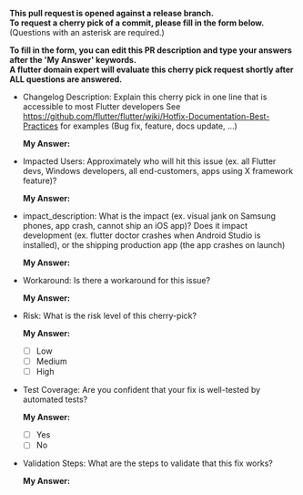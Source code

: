 **This pull request is opened against a release branch.<br>
To request a cherry pick of a commit, please fill in the form below.** (Questions with an asterisk are required.)<br>

**To fill in the form, you can edit this PR description and type your answers after the 'My Answer' keywords. <br>
A flutter domain expert will evaluate this cherry pick request shortly after ALL questions are answered.**

* Changelog Description: Explain this cherry pick in one line that is accessible to most Flutter developers
        See https://github.com/flutter/flutter/wiki/Hotfix-Documentation-Best-Practices for examples (Bug fix, feature, docs update, ...)<br>

  **My Answer:**

* Impacted Users: Approximately who will hit this issue (ex. all Flutter devs, Windows developers, all end-customers, apps using X framework feature)?<br>

  **My Answer:**

* impact_description: What is the impact (ex. visual jank on Samsung phones, app crash, cannot ship an iOS app)? Does it impact development (ex. flutter doctor crashes when Android Studio is installed), or the shipping production app (the app crashes on launch)<br>

  **My Answer:**

* Workaround: Is there a workaround for this issue?<br>

  **My Answer:**

* Risk: What is the risk level of this cherry-pick?<br>

  **My Answer:**
  - [ ] Low
  - [ ] Medium
  - [ ] High

* Test Coverage: Are you confident that your fix is well-tested by automated tests?<br>

  **My Answer:**
  - [ ] Yes
  - [ ] No

* Validation Steps: What are the steps to validate that this fix works?<br>

  **My Answer:**
